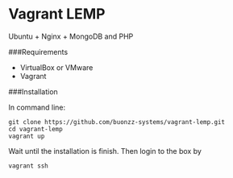 Vagrant LEMP
=============

Ubuntu + Nginx + MongoDB and PHP

###Requirements

* VirtualBox or VMware
* Vagrant

###Installation

In command line:

    git clone https://github.com/buonzz-systems/vagrant-lemp.git
	cd vagrant-lemp
	vagrant up

Wait until the installation is finish. Then login to the box by

    vagrant ssh